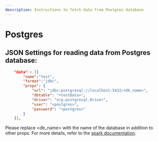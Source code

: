 ```yaml
---
description: Instructions to fetch data from Postgres database
---
```


# Postgres

## JSON Settings for reading data from Postgres database:

```json
    "data" : [{
        "name":"test", 
        "format":"jdbc", 
        "props": {
            "url": "jdbc:postgresql://localhost:5432/<db_name>",
            "dbtable": "<testData>",
            "driver": "org.postgresql.Driver",
            "user": "<postgres>",
            "password": "<postgres>"				
        }
    }],
```

Please replace \<db\_name> with the name of the database in addition to other props. For more details, refer to the [spark documentation](https://spark.apache.org/docs/latest/sql-data-sources-jdbc.html).
